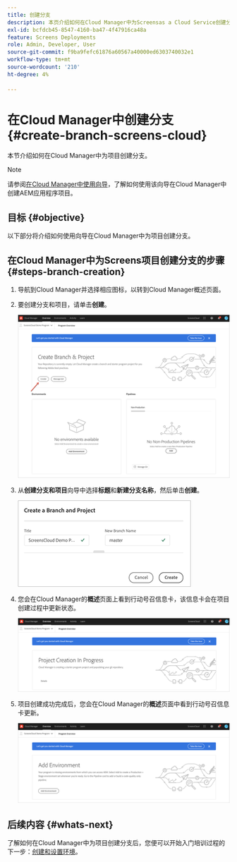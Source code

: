 ```yaml
---
title: 创建分支
description: 本页介绍如何在Cloud Manager中为Screensas a Cloud Service创建分支。
exl-id: bcfdcb45-8547-4160-ba47-4f47916ca48a
feature: Screens Deployments
role: Admin, Developer, User
source-git-commit: f9ba9fefc61876a60567a40000ed6303740032e1
workflow-type: tm+mt
source-wordcount: '210'
ht-degree: 4%

---
```


# 在Cloud Manager中创建分支 {#create-branch-screens-cloud}

本节介绍如何在Cloud Manager中为项目创建分支。

>[!NOTE]
>请参阅[在Cloud Manager中使用向导](https://experienceleague.adobe.com/docs/experience-manager-cloud-service/content/implementing/using-cloud-manager/create-application-project/using-the-wizard.html?lang=zh-Hans)，了解如何使用该向导在Cloud Manager中创建AEM应用程序项目。

## 目标 {#objective}

以下部分将介绍如何使用向导在Cloud Manager中为项目创建分支。

## 在Cloud Manager中为Screens项目创建分支的步骤 {#steps-branch-creation}

1. 导航到Cloud Manager并选择相应图标，以转到Cloud Manager概述页面。

1. 要创建分支和项目，请单击&#x200B;**创建**。

   ![图像](/help/screens-cloud/assets/onboarding/create-branch1.png)

1. 从&#x200B;**创建分支和项目**&#x200B;向导中选择&#x200B;**标题**&#x200B;和&#x200B;**新建分支名称**，然后单击&#x200B;**创建**。

   ![图像](/help/screens-cloud/assets/onboarding/create-branch2.png)

1. 您会在Cloud Manager的&#x200B;**概述**&#x200B;页面上看到行动号召信息卡，该信息卡会在项目创建过程中更新状态。

   ![图像](/help/screens-cloud/assets/onboarding/create-branch3.png)

1. 项目创建成功完成后，您会在Cloud Manager的&#x200B;**概述**&#x200B;页面中看到行动号召信息卡更新。

   ![图像](/help/screens-cloud/assets/onboarding/create-branch4.png)

## 后续内容 {#whats-next}

了解如何在Cloud Manager中为项目创建分支后，您便可以开始入门培训过程的下一步：[创建和设置环境](/help/screens-cloud/onboarding-screens-cloud/creating-an-environment.md)。
